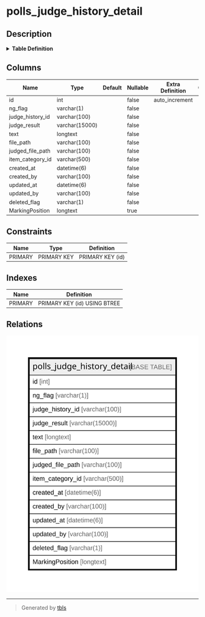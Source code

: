 # polls_judge_history_detail

## Description

<details>
<summary><strong>Table Definition</strong></summary>

```sql
CREATE TABLE `polls_judge_history_detail` (
  `id` int NOT NULL AUTO_INCREMENT,
  `ng_flag` varchar(1) NOT NULL,
  `judge_history_id` varchar(100) NOT NULL,
  `judge_result` varchar(15000) NOT NULL,
  `text` longtext NOT NULL,
  `file_path` varchar(100) NOT NULL,
  `judged_file_path` varchar(100) NOT NULL,
  `item_category_id` varchar(500) NOT NULL,
  `created_at` datetime(6) NOT NULL,
  `created_by` varchar(100) NOT NULL,
  `updated_at` datetime(6) NOT NULL,
  `updated_by` varchar(100) NOT NULL,
  `deleted_flag` varchar(1) NOT NULL,
  `MarkingPosition` longtext,
  PRIMARY KEY (`id`)
) ENGINE=InnoDB AUTO_INCREMENT=[Redacted by tbls] DEFAULT CHARSET=utf8mb4 COLLATE=utf8mb4_0900_ai_ci
```

</details>

## Columns

| Name | Type | Default | Nullable | Extra Definition | Children | Parents | Comment |
| ---- | ---- | ------- | -------- | ---------------- | -------- | ------- | ------- |
| id | int |  | false | auto_increment |  |  |  |
| ng_flag | varchar(1) |  | false |  |  |  |  |
| judge_history_id | varchar(100) |  | false |  |  |  |  |
| judge_result | varchar(15000) |  | false |  |  |  |  |
| text | longtext |  | false |  |  |  |  |
| file_path | varchar(100) |  | false |  |  |  |  |
| judged_file_path | varchar(100) |  | false |  |  |  |  |
| item_category_id | varchar(500) |  | false |  |  |  |  |
| created_at | datetime(6) |  | false |  |  |  |  |
| created_by | varchar(100) |  | false |  |  |  |  |
| updated_at | datetime(6) |  | false |  |  |  |  |
| updated_by | varchar(100) |  | false |  |  |  |  |
| deleted_flag | varchar(1) |  | false |  |  |  |  |
| MarkingPosition | longtext |  | true |  |  |  |  |

## Constraints

| Name | Type | Definition |
| ---- | ---- | ---------- |
| PRIMARY | PRIMARY KEY | PRIMARY KEY (id) |

## Indexes

| Name | Definition |
| ---- | ---------- |
| PRIMARY | PRIMARY KEY (id) USING BTREE |

## Relations

![er](polls_judge_history_detail.svg)

---

> Generated by [tbls](https://github.com/k1LoW/tbls)

